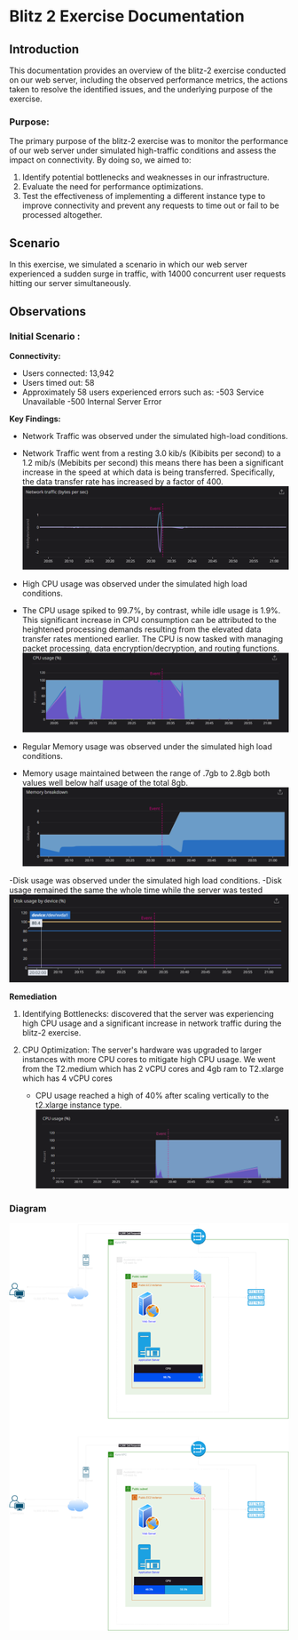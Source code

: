 # Blitz 2 Exercise Documentation

## Introduction

This documentation provides an overview of the blitz-2 exercise conducted on our web server, including the observed performance metrics, the actions taken to resolve the identified issues, and the underlying purpose of the exercise.

### Purpose:
The primary purpose of the blitz-2 exercise was to monitor the performance of our web server under simulated high-traffic conditions and assess the impact on connectivity. By doing so, we aimed to:

1. Identify potential bottlenecks and weaknesses in our infrastructure.
2. Evaluate the need for performance optimizations.
3. Test the effectiveness of implementing a different instance type to improve connectivity and prevent any requests to time out or fail to be processed altogether.

## Scenario

In this exercise, we simulated a scenario in which our web server experienced a sudden surge in traffic, with 14000 concurrent user requests hitting our server simultaneously.

## Observations

### Initial Scenario :

**Connectivity:** 
- Users connected: 13,942
- Users timed out: 58
- Approximately 58 users experienced errors such as:
    -503 Service Unavailable
    -500 Internal Server Error

**Key Findings:**

- Network Traffic was observed under the simulated high-load conditions.
- Network Traffic went from a resting 3.0 kib/s (Kibibits per second) to a 1.2 mib/s (Mebibits per second) this means there has been a significant increase in the speed at which data is being transferred. Specifically, the data transfer rate has increased by a factor of 400.
  ![image](Blitz-2-images/Network-traffic.png)
  
- High CPU usage was observed under the simulated high load conditions.
- The CPU usage spiked to 99.7%, by contrast, while idle usage is 1.9%. This significant increase in CPU consumption can be attributed to the heightened processing demands resulting from the elevated data transfer rates mentioned earlier. The CPU is now tasked with managing packet processing, data encryption/decryption, and routing functions.
  ![image](Blitz-2-images/CPU-usage.png)
  
- Regular Memory usage was observed under the simulated high load conditions.
- Memory usage maintained between the range of .7gb to 2.8gb both values well below half usage of the total 8gb.  
  ![image](Blitz-2-images/Memory-usage.png)

-Disk usage was observed under the simulated high load conditions.
-Disk usage remained the same the whole time while the server was tested 
 ![image](Blitz-2-images/Disk-usage.png)

**Remediation**

1. Identifying Bottlenecks: discovered that the server was experiencing high CPU usage and a significant increase in network traffic during the blitz-2 exercise.

2. CPU Optimization: The server's hardware was upgraded to larger instances with more CPU cores to mitigate high CPU usage. We went from the T2.medium which has 2 vCPU cores and 4gb ram to T2.xlarge which has 4 vCPU cores 
    - CPU usage reached a high of 40% after scaling vertically to the t2.xlarge instance type. 
     ![image](Blitz-2-images/CPU-usage-2.png)

### Diagram

![image](Blitz-2-images/Blitz-2.png)

















